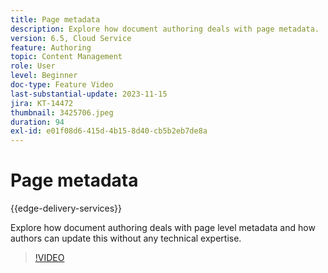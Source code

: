 ```yaml
---
title: Page metadata
description: Explore how document authoring deals with page metadata.
version: 6.5, Cloud Service
feature: Authoring
topic: Content Management
role: User
level: Beginner
doc-type: Feature Video
last-substantial-update: 2023-11-15
jira: KT-14472
thumbnail: 3425706.jpeg
duration: 94
exl-id: e01f08d6-415d-4b15-8d40-cb5b2eb7de8a
---
```

# Page metadata

{{edge-delivery-services}}

Explore how document authoring deals with page level metadata and how authors can update this without any technical expertise.

>[!VIDEO](https://video.tv.adobe.com/v/3425706/?learn=on)
